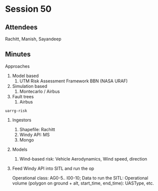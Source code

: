 # Session 50

## Attendees

Rachitt, Manish, Sayandeep

## Minutes

Approaches

1. Model based
    1. UTM Risk Assessment Framework BBN (NASA URAF)
2. Simulation based
    1. Montecarlo / Airbus
3. Fault trees
    1. Airbus 

`uarrg-risk`

1. Ingestors

    1. Shapefile: Rachitt
    2. Windy API: MS
    3. Mongo

2. Models

    1. Wind-based risk: Vehicle Aerodynamics, Wind speed, direction

3. Feed Windy API into SITL and run the op

    Operational class: AG0-5.. I00-10; Data to run the SITL: Operational volume (polygon on ground + alt, start_time, end_time): UASType, etc.